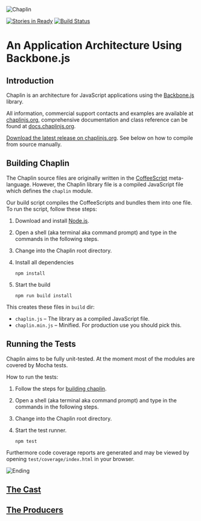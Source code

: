 ![Chaplin](http://s3.amazonaws.com/imgly_production/3401027/original.png)

[![Stories in Ready](https://badge.waffle.io/chaplinjs/chaplin.png?label=ready)](http://waffle.io/chaplinjs/chaplin)
[![Build Status](https://travis-ci.org/chaplinjs/chaplin.png?branch=topics/backbone-options)](https://travis-ci.org/chaplinjs/chaplin)

# An Application Architecture Using Backbone.js

## Introduction

Chaplin is an architecture for JavaScript applications using the [Backbone.js](http://documentcloud.github.com/backbone/) library.

All information, commercial support contacts and examples are available at [chaplinjs.org](http://chaplinjs.org), comprehensive documentation and class reference can be found at [docs.chaplinjs.org](http://docs.chaplinjs.org).

[Download the latest release on chaplinjs.org](http://chaplinjs.org/#downloads). See below on how to compile from source manually.

## Building Chaplin

The Chaplin source files are originally written in the [CoffeeScript](http://coffeescript.org/) meta-language. However, the Chaplin library file is a compiled JavaScript file which defines the `chaplin` module.

Our build script compiles the CoffeeScripts and bundles them into one file. To run the script, follow these steps:

1. Download and install [Node.js](http://nodejs.org/).
2. Open a shell (aka terminal aka command prompt) and type in the commands in the following steps.
3. Change into the Chaplin root directory.
4. Install all dependencies

   ```
   npm install
   ```

5. Start the build

   ```
   npm run build install
   ```


This creates these files in `build` dir:

* `chaplin.js` – The library as a compiled JavaScript file.
* `chaplin.min.js` – Minified. For production use you should pick this.

## Running the Tests

Chaplin aims to be fully unit-tested. At the moment most of the modules are covered by Mocha tests.

How to run the tests:

1. Follow the steps for [building chaplin](#building-chaplin).
2. Open a shell (aka terminal aka command prompt) and type in the commands in the following steps.
3. Change into the Chaplin root directory.
4. Start the test runner.

   ```
   npm test
   ```

Furthermore code coverage reports are generated and may be viewed by opening `test/coverage/index.html` in your browser.

![Ending](http://s3.amazonaws.com/imgly_production/3362023/original.jpg)

## [The Cast](https://github.com/chaplinjs/chaplin/blob/master/AUTHORS.md#the-cast)

## [The Producers](https://github.com/chaplinjs/chaplin/blob/master/AUTHORS.md#the-producers)
